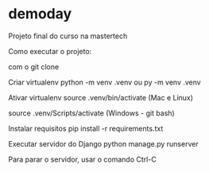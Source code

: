 # demoday
Projeto final do curso na mastertech


Como executar o projeto:

com o git clone

Criar virtualenv
python -m venv .venv
ou
py -m venv .venv


Ativar virtualenv
source .venv/bin/activate (Mac e Linux)

source .venv/Scripts/activate (Windows - git bash)


Instalar requisitos
pip install -r requirements.txt


Executar servidor do Django
python manage.py runserver


Para parar o servidor, usar o comando Ctrl-C
